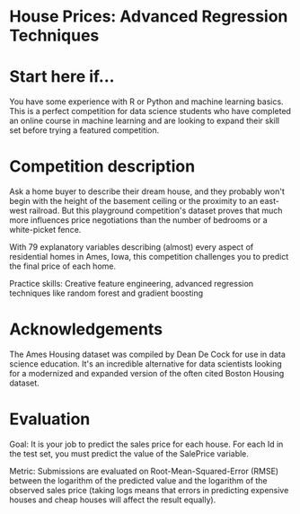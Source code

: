 # House Prices: Advanced Regression Techniques

# Start here if...
You have some experience with R or Python and machine learning basics. This is a perfect competition for data science students who have completed an online course in machine learning and are looking to expand their skill set before trying a featured competition. 

# Competition description
Ask a home buyer to describe their dream house, and they probably won't begin with the height of the basement ceiling or the proximity to an east-west railroad. But this playground competition's dataset proves that much more influences price negotiations than the number of bedrooms or a white-picket fence.

With 79 explanatory variables describing (almost) every aspect of residential homes in Ames, Iowa, this competition challenges you to predict the final price of each home.

Practice skills:
Creative feature engineering, advanced regression techniques like random forest and gradient boosting

# Acknowledgements
The Ames Housing dataset was compiled by Dean De Cock for use in data science education. It's an incredible alternative for data scientists looking for a modernized and expanded version of the often cited Boston Housing dataset.

# Evaluation
Goal:
It is your job to predict the sales price for each house. For each Id in the test set, you must predict the value of the SalePrice variable. 

Metric:
Submissions are evaluated on Root-Mean-Squared-Error (RMSE) between the logarithm of the predicted value and the logarithm of the observed sales price (taking logs means that errors in predicting expensive houses and cheap houses will affect the result equally).
